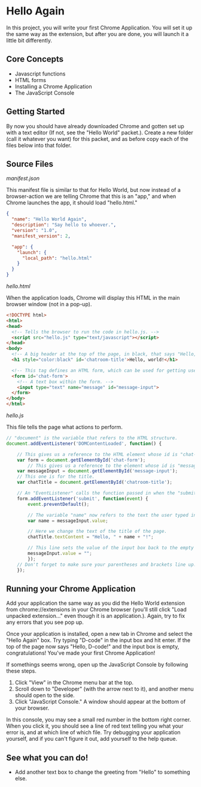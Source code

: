 # Hello Again

In this project, you will write your first Chrome Application. You will set it up the same way as the extension, but after you are done, you will launch it a little bit differently.

## Core Concepts

  * Javascript functions
  * HTML forms
  * Installing a Chrome Application
  * The JavaScript Console

## Getting Started

By now you should have already downloaded Chrome and gotten set up with a text editor (If not, see the "Hello World" packet.). Create a new folder (call it whatever you want) for this packet, and as before copy each of the files below into that folder.

## Source Files

*manifest.json*

This manifest file is similar to that for Hello World, but now instead of a browser-action we are telling Chrome that this is an "app," and when Chrome launches the app, it should load "hello.html."

```json
{
  "name": "Hello World Again",
  "description": "Say hello to whoever.",
  "version": "1.0",
  "manifest_version": 2,

  "app": {
    "launch": {
      "local_path": "hello.html"
    }
  }
}
```

*hello.html*

When the application loads, Chrome will display this HTML in the main browser window (not in a pop-up).

```html
<!DOCTYPE html>
<html>
<head>
  <!-- Tells the browser to run the code in hello.js. -->
  <script src="hello.js" type="text/javascript"></script>
</head>
<body>
  <!-- A big header at the top of the page, in black, that says "Hello, world!" -->
  <h1 style="color:black" id='chatroom-title'>Hello, world!</h1>

  <!-- This tag defines an HTML form, which can be used for getting user input. -->
  <form id='chat-form'>
    <!-- A text box within the form. -->
    <input type="text" name="message" id="message-input">
  </form>
</body>
</html>
```

*hello.js*

This file tells the page what actions to perform.

```javascript
// "document" is the variable that refers to the HTML structure.
document.addEventListener('DOMContentLoaded', function() {

	// This gives us a reference to the HTML element whose id is "chat-form."
	var form = document.getElementById('chat-form');
        // This gives us a reference to the element whose id is "message-input."
	var messageInput = document.getElementById('message-input');
	// This one is for the title.
	var chatTitle = document.getElementById('chatroom-title');

	// An "EventListener" calls the function passed in when the "submit" event is detected on the form.
	form.addEventListener('submit', function(event) {
		event.preventDefault();

		// The variable "name" now refers to the text the user typed into the message input box in the form.
		var name = messageInput.value;

		// Here we change the text of the title of the page.
		chatTitle.textContent = "Hello, " + name + "!";

		// This line sets the value of the input box back to the empty string.
		messageInput.value = "";
	    });
	// Don't forget to make sure your parentheses and brackets line up!
    });
```

## Running your Chrome Application

Add your application the same way as you did the Hello World extension from chrome://extensions in your Chrome browser (you'll still click "Load unpacked extension..." even though it is an application.). Again, try to fix any errors that you see pop up.

Once your application is installed, open a new tab in Chrome and select the "Hello Again" box. Try typing "D-code" in the input box and hit enter. If the top of the page now says "Hello, D-code!" and the input box is empty, congratulations! You've made your first Chrome Application!

If somethings seems wrong, open up the JavaScript Console by following these steps.

1. Click "View" in the Chrome menu bar at the top.
2. Scroll down to "Developer" (with the arrow next to it), and another menu should open to the side.
3. Click "JavaScript Console." A window should appear at the bottom of your browser.

In this console, you may see a small red number in the bottom right corner. When you click it, you should see a line of red text telling you what your error is, and at which line of which file. Try debugging your application yourself, and if you can't figure it out, add yourself to the help queue.

## See what you can do!

  - Add another text box to change the greeting from "Hello" to something else.
